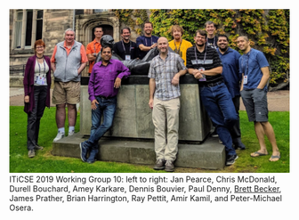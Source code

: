 <img src="iticse19-wg10.jpg" alt="working group photo" />
ITiCSE 2019 Working Group 10: left to right: Jan Pearce, Chris McDonald, Durell Bouchard, Amey Karkare, Dennis Bouvier, Paul Denny, <a href="https://www.brettbecker.com">Brett Becker</a>, James Prather, Brian Harrington, Ray Pettit, Amir Kamil, and Peter-Michael Osera.
